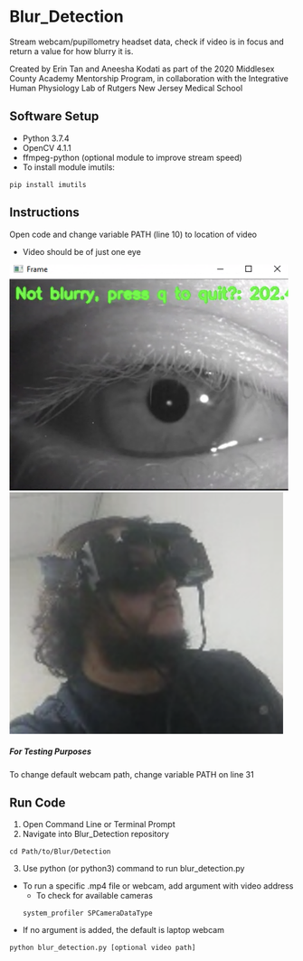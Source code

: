 # Blur_Detection
Stream webcam/pupillometry headset data, check if video is in focus and
return a value for how blurry it is.

Created by Erin Tan and Aneesha Kodati as part of the 2020 Middlesex County Academy Mentorship Program, in collaboration with the Integrative Human Physiology Lab of Rutgers New Jersey Medical School

## Software Setup
- Python 3.7.4
- OpenCV 4.1.1
- ffmpeg-python (optional module to improve stream speed)
- To install module imutils:
```
pip install imutils
```

## Instructions
Open code and change variable PATH (line 10) to location of video
- Video should be of just one eye

![Headset](Images/eye.png)
![Pupil](Images/headset1.png)

##### For Testing Purposes
To change default webcam path, change variable PATH on line 31


## Run Code
1. Open Command Line or Terminal Prompt
2. Navigate into Blur_Detection repository
```
cd Path/to/Blur/Detection
```
3. Use python (or python3) command to run blur_detection.py
- To run a specific .mp4 file or webcam, add argument with video address
  - To check for available cameras
  ```
  system_profiler SPCameraDataType
  ```
- If no argument is added, the default is laptop webcam
```
python blur_detection.py [optional video path]
```
